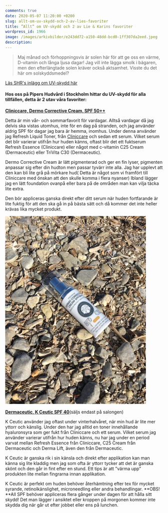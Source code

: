 ```yaml
---
comments: true
date: 2020-05-07 11:20:00 +0200
slug: allt-om-uv-skydd-och-2-av-lies-favoriter
title: ”Allt” om UV-skydd och 2 av Lie & Karins favoriter
wordpress_id: 1966
image: /images/arkivbilder/e243dd72-a150-48dd-bcd0-1ff307da2eed.jpeg
description:
---
```


> Maj m&aring;nad och förhoppningsvis är solen här för att ge oss en värme, D-vitamin och l&aring;nga ljusa dagar\! Jag vill inte lägga smolk i bägaren, men den efterlängtade solen kräver ocks&aring; aktsamhet. Visste du det här om solskyddsmedel?

[Läs SHR's inlägg om UV-skydd här](https://shrbloggen.wordpress.com/2020/05/07/skydda-huden-med-solskyddsmedel/)

#### **Hos oss p&aring; Pipers Hudv&aring;rd i Stockholm hittar du UV-skydd för alla tillfällen, detta är 2 utav v&aring;ra favoriter:**

**[Cliniccare, Dermo Corrective Cream, SPF 50++](https://www.beauty-bar.se/produkt/dermocorrective/?ref=14)**

Detta är min v&aring;r- och sommarfavorit för vardagar. Allts&aring; vardagar d&aring; jag delvis ska vistas utomhus, inte för en dag p&aring; stranden, och jag använder aldrig SPF för dagar jag bara är hemma, inomhus. Under denna använder jag Refresh Liquid Toner, fr&aring;n [Cliniccare](https://pipershudvard.com/produkter/) och sedan ett serum. Vilket serum det blir varierar utifr&aring;n hur huden känns, oftast blir det ett fuktserum Refresh Essence (Cliniccare) eller n&aring;got med c-vitamin C25 Cream (Dermaceutic) eller TriVita C30 (Dermaceutic).

Dermo Corrective Cream är lätt pigmenterad och ger en fin lyser, pigmenten anpassar sig efter din hudton men passar tyvärr inte alla. Jag har upplevt att den kan bli lite gr&aring; p&aring; mörkare hud( Detta är n&aring;got som vi framfört till Cliniccare med önskan att den skulle komma i flera nyanser) Ibland lägger jag en lätt foundation ovanp&aring; eller bara p&aring; de omr&aring;den man kan vilja täcka lite extra.

Den bör appliceras ganska direkt efter ditt serum när huden fortfarande är lite fuktig för att den ska g&aring; in p&aring; bästa sätt och d&aring; kommer det inte heller krävas lika mycket produkt.

![3B331541-77B9-4A6A-99AE-33096E981C61](/images/arkivbilder/3b331541-77b9-4a6a-99ae-33096e981c61.jpeg?w=450)

**[Dermaceutic, K Ceutic SPF 40](http://luxoro.se/portfolio-item/dc-k-ceutic/)**(säljs endast p&aring; salongen)

K Ceutic använder jag oftast under vinterhalv&aring;ret, när min hud är lite mer yttorr och känslig. Under den har jag alltid en toner inneh&aring;llande hyaluronsyra som ger fukt fr&aring;n Cliniccare och ett serum. Vilket serum jag använder varierar utifr&aring;n hur huden känns, nu har jag under en period varvat mellan Refresh Essence fr&aring;n Cliniccare, C25 Cream fr&aring;n Dermaceutic och Derma Lift, även den fr&aring;n Dermaceutic.

K Ceutic är ganska rik i sin känsla och direkt efter applikation kan man känna sig lite kladdig men jag som ofta är yttorr tycker att det är ganska skönt och den g&aring;r in fint efter en stund. Ett tips är att ”värma upp” produkten lite mellan fingrarna innan applikation.

K Ceutic är perfekt om huden behöver &aring;terhämtning efter tex för mycket syrande, retinolkänslighet, microneedling eller andra behandlingar. \*\*OBS\! \*\*All SPF behöver appliceras flera g&aring;nger under dagen för att h&aring;lla sitt skydd\! Det man lägger i ansiktet eller kroppen p&aring; morgonen kommer inte skydda dig när g&aring;r ut efter jobbet eller ens p&aring; lunchen.